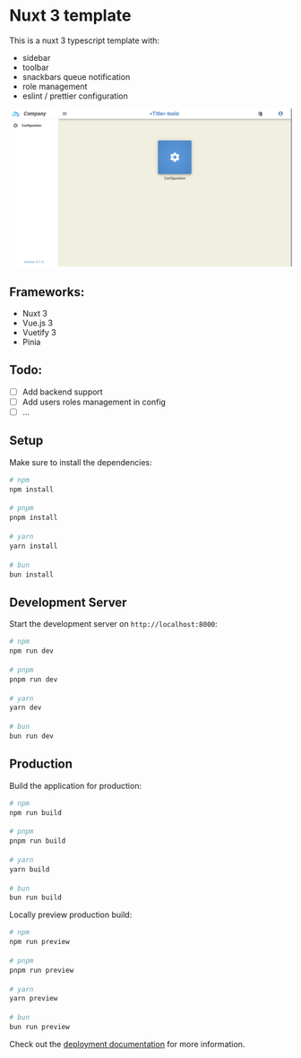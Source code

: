 # Nuxt 3 template

This is a nuxt 3 typescript template with:
- sidebar
- toolbar
- snackbars queue notification
- role management
- eslint / prettier configuration

![IHM](./ihm.png "IHM")

## Frameworks:

- Nuxt 3
- Vue.js 3
- Vuetify 3
- Pinia

## Todo:

- [ ] Add backend support
- [ ] Add users roles management in config
- [ ] ...

## Setup

Make sure to install the dependencies:

```bash
# npm
npm install

# pnpm
pnpm install

# yarn
yarn install

# bun
bun install
```

## Development Server

Start the development server on `http://localhost:8000`:

```bash
# npm
npm run dev

# pnpm
pnpm run dev

# yarn
yarn dev

# bun
bun run dev
```

## Production

Build the application for production:

```bash
# npm
npm run build

# pnpm
pnpm run build

# yarn
yarn build

# bun
bun run build
```

Locally preview production build:

```bash
# npm
npm run preview

# pnpm
pnpm run preview

# yarn
yarn preview

# bun
bun run preview
```

Check out the [deployment documentation](https://nuxt.com/docs/getting-started/deployment) for more information.
